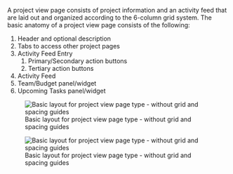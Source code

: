 A project view page consists of project information and an activity feed that are laid out and organized according to the 6-column grid system. 
The basic anatomy of a project view page consists of the following:

1. Header and optional description
1. Tabs to access other project pages
1. Activity Feed Entry
   1. Primary/Secondary action buttons
   1. Tertiary action buttons
1. Activity Feed
1. Team/Budget panel/widget
1. Upcoming Tasks panel/widget

<figure class="global__html__figure">
  <img 
    alt="Basic layout for project view page type - without grid and spacing guides"
    class="global__html__img"
    src="/design-patterns/pages/images/image1.jpg" 
  />
  <figcaption class="global__html__figcaption">Basic layout for project view page type - without grid and spacing guides</figcaption>
</figure>

<figure class="global__html__figure">
  <img 
    alt="Basic layout for project view page type - without grid and spacing guides"
    class="global__html__img"
    src="/design-patterns/pages/images/image11.jpg" 
  />
  <figcaption class="global__html__figcaption">Basic layout for project view page type - without grid and spacing guides</figcaption>
</figure>
